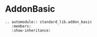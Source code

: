 # AddonBasic

```{eval-rst}
.. automodule:: standard_lib.addon_basic
   :members:
   :show-inheritance:
```
